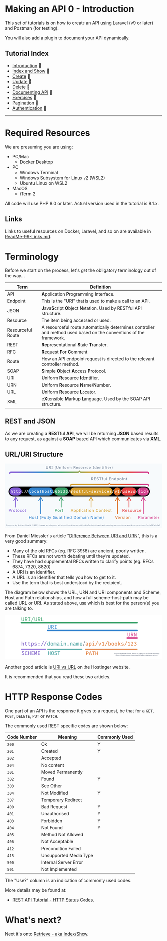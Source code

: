 # Making an API 0 - Introduction

This set of tutorials is on how to create an API using
Laravel (v9 or later) and Postman (for testing).

You will also add a plugin to document your API dynamically.

## Tutorial Index

- [Introduction](ReadMe-10-API-introduction.md)  🔗
- [Index and Show](ReadMe-11-API-index-show.md)  🔗
- [Create](ReadMe-12-API-create.md)  🔗
- [Update](ReadMe-13-API-update.md)  🔗
- [Delete](ReadMe-14-API-delete.md)  🔗
- [Documenting API](ReadMe-15-API-documenting.md)  🔗
- [Exercises](ReadMe-90-API-exercises.md)  🔗
- [Pagination](ReadMe-16-API-pagination.md)  🔗
- [Authentication](ReadMe-20-API-authentication.md)  🔗

---

# Required Resources

We are presuming you are using:

- PC/Mac
    - Docker Desktop
- PC
    - Windows Terminal 
    - Windows Subsystem for Linux v2 (WSL2)
    - Ubuntu Linux on WSL2
- MacOS
    - iTerm 2  

All code will use PHP 8.0 or later. Actual version used in 
the tutorial is 8.1.x.


## Links

Links to useful resources on Docker, Laravel, and so on are available in [ReadMe-99-Links.md](ReadMe-99-Links.md).


# Terminology

Before we start on the process, let's get the obligatory terminology out of the way...


| Term              | Definition                                                                                                         |
|-------------------|--------------------------------------------------------------------------------------------------------------------|
| API               | **A**pplication **P**rogramming **I**nterface.                                                                     |
| Endpoint          | This is the "URI" that is used to make a call to an API.                                                           |
| JSON              | **J**ava**S**cript **O**bject **N**otation. Used by RESTful API structure.                                         |
| Resource          | The item being accessed or used.                                                                                   |
| Resourceful Route | A resourceful route automatically determines controller and method used based on the conventions of the framework. |
| REST              | **Re**presentational **S**tate **T**ransfer.                                                                       |
| RFC               | **R**equest **F**or **C**omment                                                                                    |
| Route             | How an API endpoint request is directed to the relevant controller method.                                         |
| SOAP              | **S**imple **O**bject **A**ccess **P**rotocol.                                                                     |
| URI               | **U**niform **R**esource **I**dentifier.                                                                           |
| URN               | **U**niform **R**esource **N**ame/**N**umber.                                                                      |
| URL               | **U**niform **R**esource **L**ocator.                                                                              |
| XML               | e**X**tensible **M**arkup **L**anguage. Used by the SOAP API structure.                                            |

## REST and JSON

As we are creating a **REST**ful **API**, we will be returning **JSON**
based results to any request, as against a **SOAP** based API which
communicates via **XML**.

## URL/URI Structure 

![URI RESTful Endpoint Structure](./images/URI-RESTful-Endpoint.png)

From Daniel Miessler's article 
"[Difference Between URI and URN](https://danielmiessler.com/study/difference-between-uri-url/)", 
this is a very good summary:

- Many of the old RFCs (eg. RFC 3986) are ancient, poorly written.
- These RFCs are not worth debating until they’re updated.
- They have had supplemental RFCs written to clarify points 
  (eg. RFCs 6874, 7320, 8820)
- A URI is an identifier.
- A URL is an identifier that tells you how to get to it.
- Use the term that is best understood by the recipient.

The diagram below shows the URL, URN and URI components and Scheme, 
Host and Path relationships, and how a full 
scheme-host-path may be called URL or URI. As stated above, use which
is best for the person(s) you are talking to.

![URL - URL - URN vs Scheme, Host and Path](images/URI-URN-URL-2.png)

Another good article is 
[URI vs URL](https://www.hostinger.com/tutorials/uri-vs-url) 
on the Hostinger website. 

It is recommended that you read these two articles.

# HTTP Response Codes

One part of an API is the response it gives to a request, be that for a
`GET`, `POST`, `DELETE`, `PUT` or `PATCH`.

The commonly used REST specific codes are shown below:

| Code Number | Meaning                | Commonly Used |
| ----------- | ---------------------- |---------------|
| `200`       | Ok                     | Y             |
| `201`       | Created                | Y             |
| `202`       | Accepted               |               |
| `204`       | No content             |               |
| `301`       | Moved Permanently      |               |
| `302`       | Found                  | Y             |
| `303`       | See Other              |               |
| `304`       | Not Modified           | Y             |
| `307`       | Temporary Redirect     |               |
| `400`       | Bad Request            | Y             |
| `401`       | Unauthorised           | Y             |
| `403`       | Forbidden              | Y             |
| `404`       | Not Found              | Y             |
| `405`       | Method Not Allowed     |               |
| `406`       | Not Acceptable         |               |
| `412`       | Precondition Failed    |               |
| `415`       | Unsupported Media Type |               |
| `500`       | Internal Server Error  |               |
| `501`       | Not Implemented        |               |

The "Use?" column is an indication of commonly used codes.

More details may be found at:

- [REST API Tutorial - HTTP Status Codes](https://restfulapi.net/http-status-codes/).

# What's next?

Next it's onto [Retrieve - aka Index/Show](ReadMe-11-API-index-show.md).

